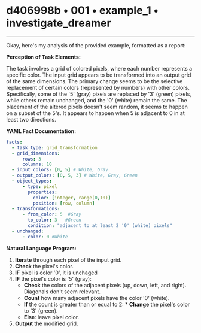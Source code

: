 # d406998b • 001 • example_1 • investigate_dreamer

---
Okay, here's my analysis of the provided example, formatted as a report:

**Perception of Task Elements:**

The task involves a grid of colored pixels, where each number represents a specific color. The input grid appears to be transformed into an output grid of the same dimensions. The primary change seems to be the selective replacement of certain colors (represented by numbers) with other colors. Specifically, some of the '5' (gray) pixels are replaced by '3' (green) pixels, while others remain unchanged, and the '0' (white) remain the same. The placement of the altered pixels doesn't seem random, it seems to happen on a subset of the 5's. It appears to happen when 5 is adjacent to 0 in at least two directions.

**YAML Fact Documentation:**



```yaml
facts:
  - task_type: grid_transformation
  - grid_dimensions:
      rows: 3
      columns: 10
  - input_colors: [0, 5] # White, Gray
  - output_colors: [0, 5, 3] # White, Gray, Green
  - object_types:
      - type: pixel
        properties:
          color: [integer, range(0,10)]
          position: [row, column]
  - transformations:
      - from_color: 5  #Gray
        to_color: 3   #Green
        condition: "adjacent to at least 2 '0' (white) pixels"
  - unchanged:
      - color: 0 #White

```



**Natural Language Program:**

1.  **Iterate** through each pixel of the input grid.
2.  **Check** the pixel's color.
3. **IF** pixel is color '0', it is unchaged
4.  **IF** the pixel's color is '5' (gray):
    *   **Check** the colors of the adjacent pixels (up, down, left, and right). Diagonals don't seem relevant.
    *   **Count** how many adjacent pixels have the color '0' (white).
    *    **If** the count is greater than or equal to 2:
        *   **Change** the pixel's color to '3' (green).
    *   **Else**: leave pixel color.
5.  **Output** the modified grid.

